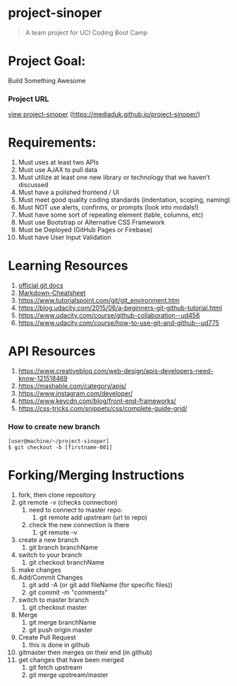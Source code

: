 # project-sinoper
> A team project for UCI Coding Boot Camp

# Project Goal:
Build Something Awesome

### Project URL
[view project-sinoper](https://mediaduk.github.io/project-sinoper/) (https://mediaduk.github.io/project-sinoper/)

# Requirements:
1. Must uses at least two APIs
2. Must use AJAX to pull data
3. Must utilize at least one new library or technology that we haven’t discussed
4. Must have a polished frontend / UI
5. Must meet good quality coding standards (indentation, scoping, naming)
6. Must NOT use alerts, confirms, or prompts (look into modals!)
7. Must have some sort of repeating element (table, columns, etc)
8. Must use Bootstrap or Alternative CSS Framework
9. Must be Deployed (GitHub Pages or Firebase)
10. Must have User Input Validation

# Learning Resources
1. [official git docs](https://git-scm.com/doc)
2. [Markdown-Cheatsheet](https://github.com/adam-p/markdown-here/wiki/Markdown-Cheatsheet)
3. https://www.tutorialspoint.com/git/git_environment.htm
4. https://blog.udacity.com/2015/06/a-beginners-git-github-tutorial.html
5. https://www.udacity.com/course/github-collaboration--ud456
6. https://www.udacity.com/course/how-to-use-git-and-github--ud775

# API Resources
1. https://www.creativebloq.com/web-design/apis-developers-need-know-121518469
2. https://mashable.com/category/apis/
3. https://www.instagram.com/developer/
4. https://www.keycdn.com/blog/front-end-frameworks/
5. https://css-tricks.com/snippets/css/complete-guide-grid/

### How to create new branch
```
[user@machine/~/project-sinoper]
$ git checkout -b [firstname-001]
```

# Forking/Merging Instructions
1. fork, then clone repository
2. git remote -v (checks connection)
    1. need to connect to master repo:
        1. git remote add upstream (url to repo)
    1. check the new connection is there
        1. git remote -v
3. create a new branch
    1. git branch branchName
4. switch to your branch
    1. git checkout branchName
5. make changes
6. Add/Commit Changes
    1. git add -A (or git add fileName (for specific files))
    2. git commit -m "comments"
7. switch to master branch
    1. git checkout master
8. Merge
    1. git merge branchName
    2. git push origin master
9. Create Pull Request
    1. this is done in github
10. gitmaster then merges on their end (in github)
11. get changes that have been merged
    1. git fetch upstream
    2. git merge upstream/master
